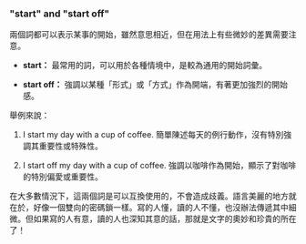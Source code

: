 ### "start" and "start off"

兩個詞都可以表示某事的開始，雖然意思相近，但在用法上有些微妙的差異需要注意。

- **start：** 最常用的詞，可以用於各種情境中，是較為通用的開始詞彙。

- **start off：** 強調以某種「形式」或「方式」作為開端，有著更加強烈的開始感。

舉例來說：

1. I start my day with a cup of coffee.
   簡單陳述每天的例行動作，沒有特別強調其重要性或特殊性。

2. I start off my day with a cup of coffee.
   強調以咖啡作為開始，顯示了對咖啡的特別偏愛或重要性。

在大多數情況下，這兩個詞是可以互換使用的，不會造成歧義。語言美麗的地方就在於，好像一個雙向的密碼鎖一樣。寫的人懂，讀的人不懂，也沒辦法傳遞其中細微。但如果寫的人有意，讀的人也深知其意的話，那就是文字的奧妙和珍貴的所在了！

